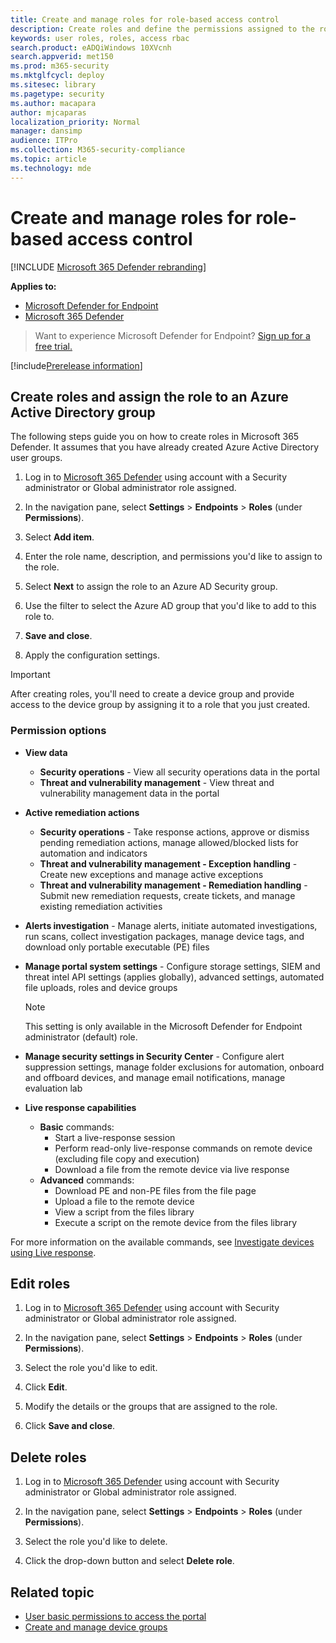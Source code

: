 ```yaml
---
title: Create and manage roles for role-based access control
description: Create roles and define the permissions assigned to the role as part of the role-based access control implementation in the Microsoft 365 Defender
keywords: user roles, roles, access rbac
search.product: eADQiWindows 10XVcnh
search.appverid: met150
ms.prod: m365-security
ms.mktglfcycl: deploy
ms.sitesec: library
ms.pagetype: security
ms.author: macapara
author: mjcaparas
localization_priority: Normal
manager: dansimp
audience: ITPro
ms.collection: M365-security-compliance
ms.topic: article
ms.technology: mde
---
```


# Create and manage roles for role-based access control

[!INCLUDE [Microsoft 365 Defender rebranding](../../includes/microsoft-defender.md)]

**Applies to:**
- [Microsoft Defender for Endpoint](https://go.microsoft.com/fwlink/?linkid=2154037)
- [Microsoft 365 Defender](https://go.microsoft.com/fwlink/?linkid=2118804)

> Want to experience Microsoft Defender for Endpoint? [Sign up for a free trial.](https://signup.microsoft.com/create-account/signup?products=7f379fee-c4f9-4278-b0a1-e4c8c2fcdf7e&ru=https://aka.ms/MDEp2OpenTrial?ocid=docs-wdatp-roles-abovefoldlink)

[!include[Prerelease information](../../includes/prerelease.md)]

## Create roles and assign the role to an Azure Active Directory group

The following steps guide you on how to create roles in Microsoft 365 Defender. It assumes that you have already created Azure Active Directory user groups.

1. Log in to [Microsoft 365 Defender](https://security.microsoft.com/) using account with a Security administrator or Global administrator role assigned.

2. In the navigation pane, select **Settings** > **Endpoints** > **Roles** (under **Permissions**).

3. Select **Add item**.

4. Enter the role name, description, and permissions you'd like to assign to the role.

5. Select **Next** to assign the role to an Azure AD Security group.

6. Use the filter to select the Azure AD group that you'd like to add to this role to.

7. **Save and close**.

8. Apply the configuration settings.

> [!IMPORTANT]
> After creating roles, you'll need to create a device group and provide access to the device group by assigning it to a role that you just created.

### Permission options

- **View data**
    - **Security operations** - View all security operations data in the portal
    - **Threat and vulnerability management** - View threat and vulnerability management data in the portal

- **Active remediation actions**
    - **Security operations** - Take response actions, approve or dismiss pending remediation actions, manage allowed/blocked lists for automation and indicators
    - **Threat and vulnerability management - Exception handling** - Create new exceptions and manage active exceptions
    - **Threat and vulnerability management - Remediation handling** - Submit new remediation requests, create tickets, and manage existing remediation activities

- **Alerts investigation** - Manage alerts, initiate automated investigations, run scans, collect investigation packages, manage device tags, and download only portable executable (PE) files 

- **Manage portal system settings** - Configure storage settings, SIEM and threat intel API settings (applies globally), advanced settings, automated file uploads, roles and device groups

    > [!NOTE]
    > This setting is only available in the Microsoft Defender for Endpoint administrator (default) role.

- **Manage security settings in Security Center** - Configure alert suppression settings, manage folder exclusions for automation, onboard and offboard devices, and manage email notifications, manage evaluation lab

- **Live response capabilities**
    - **Basic** commands:
        - Start a live-response session
        - Perform read-only live-response commands on remote device (excluding file copy and execution)
        - Download a file from the remote device via live response
    - **Advanced** commands:
        - Download PE and non-PE files from the file page
        - Upload a file to the remote device
        - View a script from the files library
        - Execute a script on the remote device from the files library

For more information on the available commands, see [Investigate devices using Live response](live-response.md).
  
## Edit roles

1. Log in to [Microsoft 365 Defender](https://security.microsoft.com/) using account with Security administrator or Global administrator role assigned.

2. In the navigation pane, select **Settings** > **Endpoints** > **Roles** (under **Permissions**).

3. Select the role you'd like to edit.

4. Click **Edit**.

5. Modify the details or the groups that are assigned to the role. 

6. Click **Save and close**.

## Delete roles

1. Log in to [Microsoft 365 Defender](https://security.microsoft.com/) using account with Security administrator or Global administrator role assigned.

2. In the navigation pane, select **Settings** > **Endpoints** > **Roles** (under **Permissions**).

3. Select the role you'd like to delete.

4. Click the drop-down button and select **Delete role**.

## Related topic

- [User basic permissions to access the portal](basic-permissions.md)
- [Create and manage device groups](machine-groups.md)
